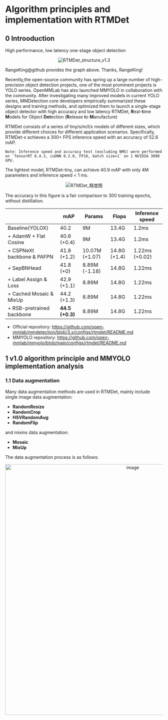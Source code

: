 # Algorithm principles and implementation with RTMDet

## 0 Introoduction

High performance, low latency one-stage object detection

<div align=center>
<img alt="RTMDet_structure_v1.3" src="https://user-images.githubusercontent.com/27466624/204126145-cb4ff4f1-fb16-455e-96b5-17620081023a.jpg"/>
</div>

RangeKing@github provides the graph above. Thanks, RangeKing!

Recently,the open-source community has spring up a large number of high-precision object detection projects, one of the most prominent projects is YOLO series. OpenMMLab has also launched MMYOLO in collaboration with the community.
After investigating many improved models in current YOLO series, MMDetection core developers empirically summarized these designs and training methods, and optimized them to launch a single-stage object detector with high accuracy and low latency RTMDet, **R**eal-**t**ime **M**odels for Object **Det**ection
(**R**elease **t**o **M**anufacture)

RTMDet consists of a series of tiny/s/m/l/x models of different sizes, which provide different choices for different application scenarios.
Specifically, RTMDet-x achieves a 300+ FPS inference speed with an accuracy of 52.6 mAP.

```{note}
Note: Inference speed and accuracy test (excluding NMS) were performed on `TensorRT 8.4.3, cuDNN 8.2.0, FP16, batch size=1` on 1 NVIDIA 3090 GPU.
```

The lightest model, RTMDet-tiny, can achieve 40.9 mAP with only 4M parameters and inference speed \< 1 ms.

<div align=center>
<img alt="RTMDet_精度图" src="https://user-images.githubusercontent.com/12907710/192182907-f9a671d6-89cb-4d73-abd8-c2b9dada3c66.png"/>
</div>

The accuracy in this figure is a fair comparison to 300 training epochs, without distillation.

|                            | mAP             | Params         | Flops        | Inference speed |
| -------------------------- | --------------- | -------------- | ------------ | --------------- |
| Baseline(YOLOX)            | 40.2            | 9M             | 13.4G        | 1.2ms           |
| + AdamW + Flat Cosine      | 40.6 (+0.4)     | 9M             | 13.4G        | 1.2ms           |
| + CSPNeXt backbone & PAFPN | 41.8 (+1.2)     | 10.07M (+1.07) | 14.8G (+1.4) | 1.22ms (+0.02)  |
| + SepBNHead                | 41.8 (+0)       | 8.89M (-1.18)  | 14.8G        | 1.22ms          |
| + Label Assign & Loss      | 42.9 (+1.1)     | 8.89M          | 14.8G        | 1.22ms          |
| + Cached Mosaic & MixUp    | 44.2 (+1.3)     | 8.89M          | 14.8G        | 1.22ms          |
| + RSB-pretrained backbone  | **44.5 (+0.3)** | 8.89M          | 14.8G        | 1.22ms          |

- Official repository: https://github.com/open-mmlab/mmdetection/blob/3.x/configs/rtmdet/README.md
- MMYOLO repository: https://github.com/open-mmlab/mmyolo/blob/main/configs/rtmdet/README.md

## 1 v1.0 algorithm principle and MMYOLO implementation analysis

### 1.1 Data augmentation

Many data augmentation methods are used in RTMDet, mainly include single image data augmentation:

- **RandomResize**
- **RandomCrop**
- **HSVRandomAug**
- **RandomFlip**

and mixins data augmentation:

- **Mosaic**
- **MixUp**

The data augmentation process is as follows:

<div align=center>
<img alt="image" src="https://user-images.githubusercontent.com/33799979/192956011-78f89d89-ac9f-4a40-b4f1-056b49b704ef.png" width=800 />
</div>

